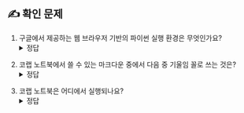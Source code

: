 ## ✍️ 확인 문제

1. 구글에서 제공하는 웹 브라우저 기반의 파이썬 실행 환경은 무엇인가요?<details><summary>정답</summary>주피터노트북
</details>


2. 코랩 노트북에서 쓸 수 있는 마크다운 중에서 다음 중 기울임 꼴로 쓰는 것은?<details><summary>정답</summary>_ 혼공머신 _
</details>

3. 코랩 노트북은 어디에서 실행되나요?<details><summary>정답</summary>구글 드라이브
</details>


